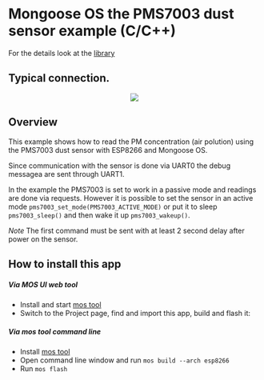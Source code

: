 # Mongoose OS the PMS7003 dust sensor example (C/C++)

For the details look at the [library](https://github.com/adamniedzwiedz/pms7003-mongoose-os-lib)

## Typical connection.

<p align="center">
  <img src="https://s3-eu-west-1.amazonaws.com/github-an/pms7003_connection.png">
</p>

## Overview

This example shows how to read the PM concentration (air polution) using the PMS7003 dust sensor with ESP8266 and Mongoose OS.

Since communication with the sensor is done via UART0 the debug messagea are sent through UART1.

In the example the PMS7003 is set to work in a passive mode and readings are done via requests. However it is possible to set the sensor in an active mode  `pms7003_set_mode(PMS7003_ACTIVE_MODE)` or put it to sleep `pms7003_sleep()` and then wake it up `pms7003_wakeup()`. 

_Note_
The first command must be sent with at least 2 second delay after power on the sensor.

## How to install this app

##### Via MOS UI web tool
- Install and start [mos tool](https://mongoose-os.com/software.html)
- Switch to the Project page, find and import this app, build and flash it:

##### Via mos tool command line
- Install [mos tool](https://mongoose-os.com/software.html)
- Open command line window and run `mos build --arch esp8266`
- Run `mos flash`


